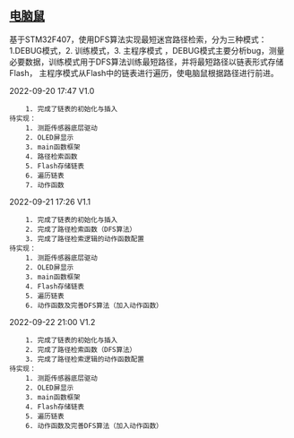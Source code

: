 ## [电脑鼠](https://github.com/OxfordProfessor/ComputerMouse.git)

基于STM32F407，使用DFS算法实现最短迷宫路径检索，分为三种模式：1.DEBUG模式，2. 训练模式，3. 主程序模式
，DEBUG模式主要分析bug，测量必要数据，训练模式用于DFS算法训练最短路径，并将最短路径以链表形式存储Flash，
主程序模式从Flash中的链表进行遍历，使电脑鼠根据路径进行前进。

2022-09-20 17:47 V1.0

        1. 完成了链表的初始化与插入
    待实现：
        1. 测距传感器底层驱动
        2. OLED屏显示
        3. main函数框架
        4. 路径检索函数
        5. Flash存储链表
        6. 遍历链表
        7. 动作函数

2022-09-21 17:26 V1.1

        1. 完成了链表的初始化与插入
        2. 完成了路径检索函数（DFS算法）
        3. 完成了路径检索逻辑的动作函数配置
    待实现：
        1. 测距传感器底层驱动
        2. OLED屏显示
        3. main函数框架
        4. Flash存储链表
        5. 遍历链表
        6. 动作函数及完善DFS算法（加入动作函数）

2022-09-22 21:00 V1.2

        1. 完成了链表的初始化与插入
        2. 完成了路径检索函数（DFS算法）
        3. 完成了路径检索逻辑的动作函数配置
    待实现：
        1. 测距传感器底层驱动
        2. OLED屏显示
        3. main函数框架
        4. Flash存储链表
        5. 遍历链表
        6. 动作函数及完善DFS算法（加入动作函数）